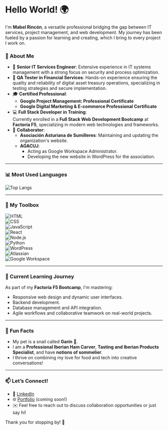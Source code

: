 # Hello World! 🌍  

I'm **Mabel Rincón**, a versatile professional bridging the gap between IT services, project management, and web development. My journey has been fueled by a passion for learning and creating, which I bring to every project I work on.  

### 🚀 About Me  
- 💼 **Senior IT Services Engineer**: Extensive experience in IT systems management with a strong focus on security and process optimization.  
- 🎯 **QA Tester in Financial Services**: Hands-on experience ensuring the quality and reliability of digital asset treasury operations, specializing in testing strategies and secure implementation.  
- 🎓 **Certified Professional**:  
  - **Google Project Management: Professional Certificate**  
  - **Google Digital Marketing & E-commerce Professional Certificate**  
- 💻 **Full Stack Developer in Training**:  
  Currently enrolled in a **Full Stack Web Development Bootcamp** at **Factoría F5**, specializing in modern web technologies and frameworks.  
- 🤝 **Collaborator**:  
  - **Asociación Asturiana de Sumilleres**: Maintaining and updating the organization's website.  
  - **AGACUJ**:  
    - Acting as Google Workspace Administrator.  
    - Developing the new website in WordPress for the association.  

---

### 📊 Most Used Languages  

![Top Langs](https://github-readme-stats.vercel.app/api/top-langs/?username=MabelRincon&layout=compact&theme=radical&langs_count=8)

---

### 🔧 My Toolbox  

![HTML](https://img.shields.io/badge/-HTML-E34F26?logo=html5&logoColor=white&style=flat)  
![CSS](https://img.shields.io/badge/-CSS-1572B6?logo=css3&logoColor=white&style=flat)  
![JavaScript](https://img.shields.io/badge/-JavaScript-F7DF1E?logo=javascript&logoColor=black&style=flat)  
![React](https://img.shields.io/badge/-React-61DAFB?logo=react&logoColor=black&style=flat)  
![Node.js](https://img.shields.io/badge/-Node.js-339933?logo=node.js&logoColor=white&style=flat)  
![Python](https://img.shields.io/badge/-Python-3776AB?logo=python&logoColor=white&style=flat)  
![WordPress](https://img.shields.io/badge/-WordPress-21759B?logo=wordpress&logoColor=white&style=flat)  
![Atlassian](https://img.shields.io/badge/-Atlassian-0052CC?logo=atlassian&logoColor=white&style=flat)  
![Google Workspace](https://img.shields.io/badge/-Google_Workspace-4285F4?logo=googleworkspace&logoColor=white&style=flat)  

---

### 🌱 Current Learning Journey  
As part of my **Factoría F5 Bootcamp**, I'm mastering:  
- Responsive web design and dynamic user interfaces.  
- Backend development.  
- Database management and API integration.  
- Agile workflows and collaborative teamwork on real-world projects.  

---

### 🌟 Fun Facts  
- My pet is a snail called **Garín** 🐌.  
- I am a **Professional Iberian Ham Carver**, **Tasting and Iberian Products Specialist**, and have **notions of sommelier**.  
- I thrive on combining my love for food and tech into creative conversations!  

---

### 📫 Let’s Connect!  
- 💼 [LinkedIn](https://www.linkedin.com/in/mabel-rincon/)  
- 🌐 [Portfolio](#) (coming soon!)  
- ✉️ Feel free to reach out to discuss collaboration opportunities or just say hi!  

Thank you for stopping by! 🚀  
